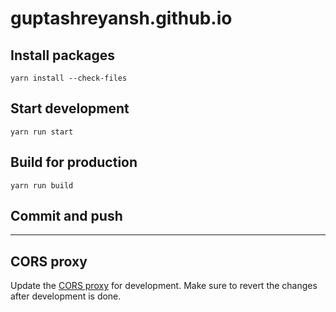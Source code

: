 # guptashreyansh.github.io

## Install packages

`yarn install --check-files`

## Start development

`yarn run start`

## Build for production

`yarn run build`

## Commit and push

---

## CORS proxy

Update the [CORS proxy](https://github.com/guptashreyansh/cloudflare-cors-anywhere/tree/shreyanshgupta/cors-anywhere) for development. Make sure to revert the changes after development is done.
